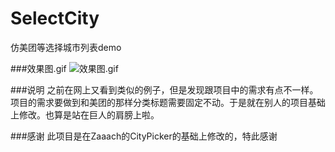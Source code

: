 # SelectCity
仿美团等选择城市列表demo

###效果图.gif
![效果图.gif](http://7xohy8.com1.z0.glb.clouddn.com/screen.gif)

###说明
之前在网上又看到类似的例子，但是发现跟项目中的需求有点不一样。项目的需求要做到和美团的那样分类标题需要固定不动。于是就在别人的项目基础上修改。也算是站在巨人的肩膀上啦。

###感谢
此项目是在Zaaach的CityPicker的基础上修改的，特此感谢
